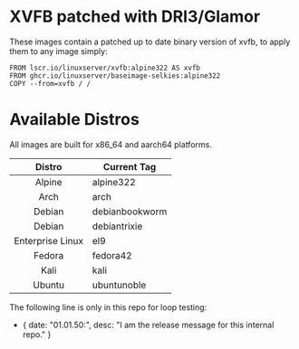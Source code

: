 <!-- DO NOT EDIT THIS FILE MANUALLY -->
<!-- Please read https://github.com/linuxserver/docker-xvfb/blob/master/.github/CONTRIBUTING.md -->
# XVFB patched with DRI3/Glamor
These images contain a patched up to date binary version of xvfb, to apply them to any image simply: 

```
FROM lscr.io/linuxserver/xvfb:alpine322 AS xvfb
FROM ghcr.io/linuxserver/baseimage-selkies:alpine322
COPY --from=xvfb / /
```

# Available Distros

All images are built for x86_64 and aarch64 platforms.

| Distro | Current Tag |
| :----: | --- |
| Alpine | alpine322 |
| Arch | arch |
| Debian | debianbookworm |
| Debian | debiantrixie |
| Enterprise Linux | el9 |
| Fedora | fedora42 |
| Kali | kali |
| Ubuntu | ubuntunoble |

The following line is only in this repo for loop testing:
- { date: "01.01.50:", desc: "I am the release message for this internal repo." }

